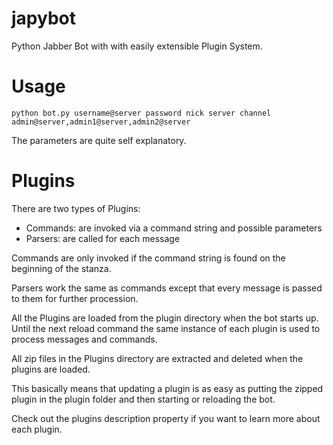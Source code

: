 japybot
=======

Python Jabber Bot with with easily extensible Plugin System.

# Usage
`python bot.py username@server password nick server channel admin@server,admin1@server,admin2@server`

The parameters are quite self explanatory.

# Plugins
There are two types of Plugins:
* Commands: are invoked via a command string and possible parameters
* Parsers: are called for each message

Commands are only invoked if the command string is found on the beginning of the stanza.

Parsers work the same as commands except that every message is passed to them for further procession.

All the Plugins are loaded from the plugin directory when the bot starts up. Until the next reload command the same instance of each plugin is used to process messages and commands.

All zip files in the Plugins directory are extracted and deleted when the plugins are loaded.

This basically means that updating a plugin is as easy as putting the zipped plugin in the plugin folder and then starting or reloading the bot.

Check out the plugins description property if you want to learn more about each plugin. 
